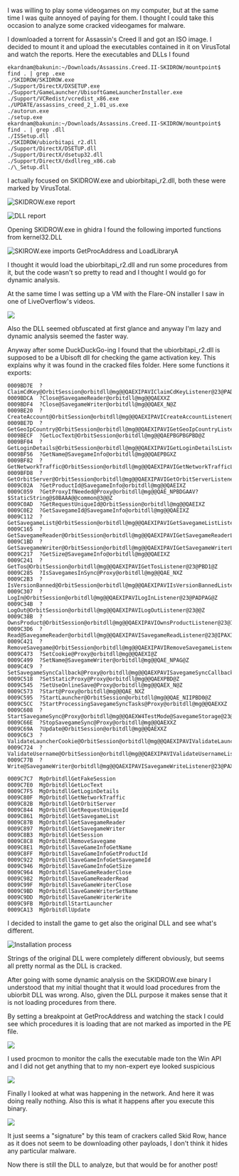 
I was willing to play some videogames on my computer, but at the same time I was quite annoyed of paying for them. I thought I could take this occasion to analyze some cracked videogames for malware.

I downloaded a torrent for Assassin's Creed II and got an ISO image. I decided to mount it and upload the executables contained in it on VirusTotal and watch the reports.
Here the executables and DLLs I found

    ekardnam@bakunin:~/Downloads/Assassins.Creed.II-SKIDROW/mountpoint$ find . | grep .exe
    ./SKIDROW/SKIDROW.exe
    ./Support/DirectX/DXSETUP.exe
    ./Support/GameLauncher/UbisoftGameLauncherInstaller.exe
    ./Support/VCRedist/vcredist_x86.exe
    ./UPDATE/assassins_creed_2_1.01_us.exe
    ./autorun.exe
    ./setup.exe
    ekardnam@bakunin:~/Downloads/Assassins.Creed.II-SKIDROW/mountpoint$ find . | grep .dll
    ./ISSetup.dll
    ./SKIDROW/ubiorbitapi_r2.dll
    ./Support/DirectX/DSETUP.dll
    ./Support/DirectX/dsetup32.dll
    ./Support/DirectX/dxdllreg_x86.cab
    ./\_Setup.dll

I actually focused on SKIDROW.exe and ubiorbitapi_r2.dll, both these were marked by VirusTotal.

![SKIDROW.exe report](/images/skidrow.png)

![DLL report](/images/dll.png)

Opening SKIDROW.exe in ghidra I found the following imported functions from kernel32.DLL

![SKIROW.exe imports GetProcAddress and LoadLibraryA](/images/skidrow-imports.png)

I thought it would load the ubiorbitapi_r2.dll and run some procedures from it, but the code wasn't so pretty to read and I thought I would go for dynamic analysis.

At the same time I was setting up a VM with the Flare-ON installer I saw in one of LiveOverflow's videos.

![](/images/flare-on-vm.png)

Also the DLL seemed obfuscated at first glance and anyway I'm lazy and dynamic analysis seemed the faster way.

Anyway after some DuckDuckGo-ing I found that the ubiorbitapi_r2.dll is supposed to be a Ubisoft dll for checking the game activation key. This explains why it was found in the cracked files folder. Here some functions it exports:

    0009BD7E  ?ClaimCdKey@OrbitSession@orbitdll@mg@@QAEXIPAVIClaimCdKeyListener@23@PADI@Z
    0009BDCA  ?Close@SavegameReader@orbitdll@mg@@QAEXXZ
    0009BDF4  ?Close@SavegameWriter@orbitdll@mg@@QAEX_N@Z
    0009BE20  ?CreateAccount@OrbitSession@orbitdll@mg@@QAEXIPAVICreateAccountListener@23@PAD1PAG11EEG_N3@Z
    0009BE7D  ?GetGeoIpCountry@OrbitSession@orbitdll@mg@@QAEXIPAVIGetGeoIpCountryListener@23@@Z
    0009BECF  ?GetLocText@OrbitSession@orbitdll@mg@@QAEPBGPBGPBD@Z
    0009BF04  ?GetLoginDetails@OrbitSession@orbitdll@mg@@QAEXIPAVIGetLoginDetailsListener@23@@Z
    0009BF56  ?GetName@SavegameInfo@orbitdll@mg@@QAEPBGXZ
    0009BF82  ?GetNetworkTraffic@OrbitSession@orbitdll@mg@@QAEXIPAVIGetNetworkTrafficListener@23@@Z
    0009BFD8  ?GetOrbitServer@OrbitSession@orbitdll@mg@@QAEXIPAVIGetOrbitServerListener@23@II@Z
    0009C02A  ?GetProductId@SavegameInfo@orbitdll@mg@@QAEIXZ
    0009C059  ?GetProxyIfNeeded@Proxy@orbitdll@mg@@QAE_NPBDGAAV?$StaticString@$0BAAA@@common@3@@Z
    0009C0AD  ?GetRequestUniqueId@OrbitSession@orbitdll@mg@@QAEIXZ
    0009C0E2  ?GetSavegameId@SavegameInfo@orbitdll@mg@@QAEIXZ
    0009C112  ?GetSavegameList@OrbitSession@orbitdll@mg@@QAEXIPAVIGetSavegameListListener@23@I@Z
    0009C165  ?GetSavegameReader@OrbitSession@orbitdll@mg@@QAEXIPAVIGetSavegameReaderListener@23@II@Z
    0009C1BD  ?GetSavegameWriter@OrbitSession@orbitdll@mg@@QAEXIPAVIGetSavegameWriterListener@23@II_N@Z
    0009C217  ?GetSize@SavegameInfo@orbitdll@mg@@QAEIXZ
    0009C241  ?GetTos@OrbitSession@orbitdll@mg@@QAEXIPAVIGetTosListener@23@PBD1@Z
    0009C285  ?IsSavegamesInSync@Proxy@orbitdll@mg@@QAE_NXZ
    0009C2B3  ?IsVersionBanned@OrbitSession@orbitdll@mg@@QAEXIPAVIIsVersionBannedListener@23@II@Z
    0009C307  ?LogIn@OrbitSession@orbitdll@mg@@QAEXIPAVILogInListener@23@PADPAG@Z
    0009C34B  ?LogOut@OrbitSession@orbitdll@mg@@QAEXIPAVILogOutListener@23@@Z
    0009C38B  ?OwnsProduct@OrbitSession@orbitdll@mg@@QAEXIPAVIOwnsProductListener@23@I@Z
    0009C3D6  ?Read@SavegameReader@orbitdll@mg@@QAEXIPAVISavegameReadListener@23@IPAXI@Z
    0009C421  ?RemoveSavegame@OrbitSession@orbitdll@mg@@QAEXIPAVIRemoveSavegameListener@23@II@Z
    0009C473  ?SetCookie@Proxy@orbitdll@mg@@QAEXI@Z
    0009C499  ?SetName@SavegameWriter@orbitdll@mg@@QAE_NPAG@Z
    0009C4C9  ?SetSavegameSyncCallback@Proxy@orbitdll@mg@@QAEXPAVISavegameSyncCallback@23@@Z
    0009C518  ?SetStaticProxy@Proxy@orbitdll@mg@@QAEXPBD@Z
    0009C545  ?SetUseOnlineSave@Proxy@orbitdll@mg@@QAEX_N@Z
    0009C573  ?Start@Proxy@orbitdll@mg@@QAE_NXZ
    0009C595  ?StartLauncher@OrbitSession@orbitdll@mg@@QAE_NIIPBD0@Z
    0009C5CC  ?StartProcessingSavegameSyncTasks@Proxy@orbitdll@mg@@QAEXXZ
    0009C608  ?StartSavegameSync@Proxy@orbitdll@mg@@QAEXW4TestMode@SavegameStorage@23@PAVITestStatusCallback@523@@Z
    0009C66E  ?StopSavegameSync@Proxy@orbitdll@mg@@QAEXXZ
    0009C69A  ?Update@OrbitSession@orbitdll@mg@@QAEXXZ
    0009C6C3  ?ValidateLauncherCookie@OrbitSession@orbitdll@mg@@QAEXIPAVIValidateLauncherCookieListener@23@I@Z
    0009C724  ?ValidateUsername@OrbitSession@orbitdll@mg@@QAEXIPAVIValidateUsernameListener@23@PAD@Z
    0009C77B  ?Write@SavegameWriter@orbitdll@mg@@QAEXIPAVISavegameWriteListener@23@PAXI@Z

    0009C7C7  MgOrbitdllGetFakeSession
    0009C7E0  MgOrbitdllGetLocText
    0009C7F5  MgOrbitdllGetLoginDetails
    0009C80F  MgOrbitdllGetNetworkTraffic
    0009C82B  MgOrbitdllGetOrbitServer
    0009C844  MgOrbitdllGetRequestUniqueId
    0009C861  MgOrbitdllGetSavegameList
    0009C87B  MgOrbitdllGetSavegameReader
    0009C897  MgOrbitdllGetSavegameWriter
    0009C8B3  MgOrbitdllGetSession
    0009C8C8  MgOrbitdllRemoveSavegame
    0009C8E1  MgOrbitdllSaveGameInfoGetName
    0009C8FF  MgOrbitdllSaveGameInfoGetProductId
    0009C922  MgOrbitdllSaveGameInfoGetSavegameId
    0009C946  MgOrbitdllSaveGameInfoGetSize
    0009C964  MgOrbitdllSaveGameReaderClose
    0009C982  MgOrbitdllSaveGameReaderRead
    0009C99F  MgOrbitdllSaveGameWriterClose
    0009C9BD  MgOrbitdllSaveGameWriterSetName
    0009C9DD  MgOrbitdllSaveGameWriterWrite
    0009C9FB  MgOrbitdllStartLauncher
    0009CA13  MgOrbitdllUpdate

I decided to install the game to get also the original DLL and see what's different.

![Installation process](/images/acii-install.png)

Strings of the original DLL were completely different obviously, but seems all pretty normal as the DLL is cracked.

After going with some dynamic analysis on the SKIDROW.exe binary I understood that my initial thought that it would load procedures from the ubiorbit DLL was wrong. Also, given the DLL purpose it makes sense that it is not loading procedures from there.

By setting a breakpoint at GetProcAddress and watching the stack I could see which procedures it is loading that are not marked as imported in the PE file.

![](/images/skidrowdbg-1.png)

I used procmon to monitor the calls the executable made ton the Win API and I did not get anything that to my non-expert eye looked suspicious

![](/images/skidrow-procmon.png)

Finally I looked at what was happening in the network. And here it was doing really nothing.
Also this is what it happens after you execute this binary.

![](/images/skidrow-run.png)

It just seems a "signature" by this team of crackers called Skid Row, hance as it does not seem to be downloading other payloads, I don't think it hides any particular malware.

Now there is still the DLL to analyze, but that would be for another post!
